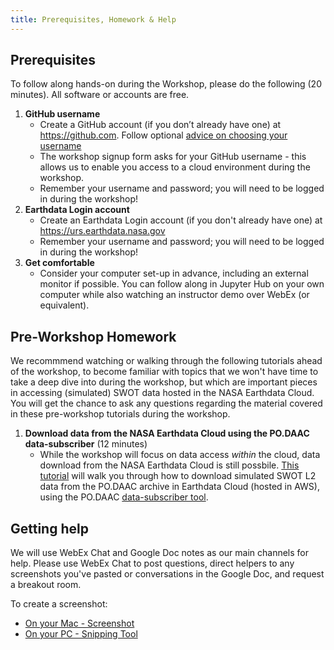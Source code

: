```yaml
---
title: Prerequisites, Homework & Help
---
```


## Prerequisites

To follow along hands-on during the Workshop, please do the following (20 minutes). All software or accounts are free.

1. **GitHub username**
    - Create a GitHub account (if you don’t already have one) at <https://github.com>. Follow optional [advice on choosing your username](https://happygitwithr.com/github-acct.html)
    - The workshop signup form asks for your GitHub username - this allows us to enable you access to a cloud environment during the workshop.
    - Remember your username and password; you will need to be logged in during the workshop!
2. **Earthdata Login account** 
    - Create an Earthdata Login account (if you don't already have one) at <https://urs.earthdata.nasa.gov>
    - Remember your username and password; you will need to be logged in during the workshop!
3. **Get comfortable** 
    - Consider your computer set-up in advance, including an external monitor if possible. You can follow along in Jupyter Hub on your own computer while also watching an instructor demo over WebEx (or equivalent).

## Pre-Workshop Homework

We recommmend watching or walking through the following tutorials ahead of the workshop, to become familiar with topics that we won't have time to take a deep dive into during the workshop, but which are important pieces in accessing (simulated) SWOT data hosted in the NASA Earthdata Cloud. You will get the chance to ask any questions regarding the material covered in these pre-workshop tutorials during the workshop.

1. **Download data from the NASA Earthdata Cloud using the PO.DAAC data-subscriber** (12 minutes) 
    - While the workshop will focus on data access _within_ the cloud, data download from the NASA Earthdata Cloud is still possbile. [This tutorial](https://drive.google.com/file/d/10zPgAPpc2x2Mz7JJeNDmSwCJUylzqSxv/view?usp=sharing) will walk you through how to download simulated SWOT L2 data from the PO.DAAC archive in Earthdata Cloud (hosted in AWS), using the PO.DAAC [data-subscriber tool](https://github.com/podaac/data-subscriber).



## Getting help

We will use WebEx Chat and Google Doc notes as our main channels for help. Please use WebEx Chat to post questions, direct helpers to any screenshots you've pasted or conversations in the Google Doc, and request a breakout room. 

To create a screenshot: 
 
- [On your Mac - Screenshot](https://support.apple.com/en-us/HT201361)
- [On your PC - Snipping Tool](https://support.microsoft.com/en-us/windows/use-snipping-tool-to-capture-screenshots-00246869-1843-655f-f220-97299b865f6b)
